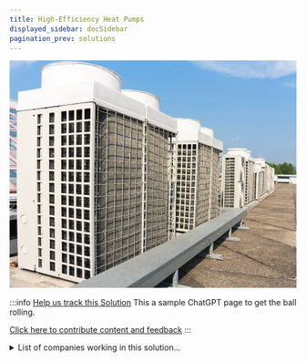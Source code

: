 ```yaml
---
title: High-Efficiency Heat Pumps
displayed_sidebar: docSidebar
pagination_prev: solutions
---
```


![Cover Image](../static/img/high-efficiency-heat-pumps.png)

:::info [Help us track this Solution](contribute)
This a sample ChatGPT page to get the ball rolling.

[Click here to contribute content and feedback](contribute)
:::

<details>
        <summary>List of companies working in this solution...</summary>
         <em>Note: this is an experimental feature. Accuracy not guaranteed</em>
        <div>
            <ul>
             
                <li><a href="http://darcysolutions.com/">Darcy Solutions</a></li>
            
            </ul>
        </div>
        </details>


:::company
  #### [View open jobs in this Solution](https://climatebase.org/jobs?l=&q=&drawdown_solutions=High-Efficiency+Heat+Pumps)
:::

## Overview

Heat pumps are a great technology to help us get off of air conditioners, which are a huge portion of greenhouse gas emissions.

They extract heat from the air and transfer it—from indoors out for cooling, or from outdoors in for heating.

Companies and organizations actively engaged in developing high-efficiency heat pumps include Daikin, LG, Carrier, and the U.S. Department of Energy. 

## Progress Made

Advancements in high-efficiency heat pumps include:
- **Variable-speed compressors**: Enhancing control over heating and cooling.
- **Energy management systems**: Optimizing energy consumption.
- **Intelligent controls**: Enabling demand response and building automation.

Leading entities contributing to progress are the International Renewable Energy Agency (IRENA), Renewable Energy Policy Network for the 21st Century (REN21), ClimateWorks Foundation, and Rocky Mountain Institute.

## Lessons Learned

Key lessons from high-efficiency heat pump development:
1. **Continuous refinement**: Ongoing research is essential to unlock the technology's full potential.
2. **Learning from successes and failures**: Previous implementations inform better future strategies.
3. **Comprehensive solutions**: High-efficiency heat pumps are part of a larger climate change mitigation strategy.

## Challenges Ahead

Critical challenges faced by high-efficiency heat pump development include:
1. **Enhancing efficiency**: Overcoming Coefficient of Performance (COP) barriers.
2. **Scaling production**: Meeting rising global demand requires increased manufacturing capacity.
3. **Cost reduction**: Achieving economies of scale for wider adoption.

Entities actively addressing these challenges include the International Renewable Energy Agency (IRENA), European Heat Pump Association (EHPA), and ClimateWorks Foundation.

## Best Path Forward

To effectively drive high-efficiency heat pumps' deployment for climate change mitigation:
- **Continuous R&D**: Focus on refining technology for maximum efficiency and affordability.
- **Public Awareness**: Educate the public about the benefits of high-efficiency heat pumps.

Leading contributors in this effort include the International Renewable Energy Agency (IRENA), Renewable Energy Policy Network for the 21st Century (REN21), and the Global Alliance for Clean Cookstoves.
